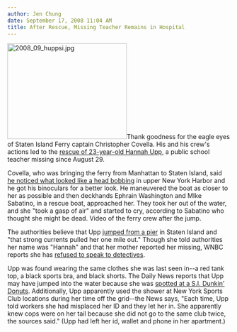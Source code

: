 ```yaml
---
author: Jen Chung
date: September 17, 2008 11:04 AM
title: After Rescue, Missing Teacher Remains in Hospital
---
```


<p><img alt="2008_09_huppsi.jpg" src="https://web.archive.org/web/20111117124043im_/http://gothamist.com/attachments/jen/2008_09_huppsi.jpg" width="270" height="216" class="left">Thank goodness for the eagle eyes of Staten Island Ferry captain Christopher Covella.  His and his crew&apos;s actions led to the <a href="https://web.archive.org/web/20111117124043/http://gothamist.com/2008/09/16/missing_teacher_found_in_water_resc.php">rescue of 23-year-old Hannah Upp</a>, a public school teacher missing since August 29.  </p>

<p>Covella, who was bringing the ferry from Manhattan to Staten Island, said <a href="https://web.archive.org/web/20111117124043/http://www.silive.com/news/index.ssf/2008/09/woman_rescued_from_waters_off.html">he noticed what looked like a head bobbing</a> in upper New York Harbor and he got his binoculars for a better look.  He maneuvered the boat as closer to her as possible and then deckhands Ephrain Washington and MIke Sabatino, in a rescue boat, approached her.  They took her out of the water, and she &quot;took a gasp of air&quot; and started to cry, according to Sabatino who thought she might be dead.  Video of the ferry crew after the jump.</p>

<p>The authorities believe that Upp <a href="https://web.archive.org/web/20111117124043/http://www.nypost.com/seven/09172008/news/regionalnews/ferry_suicide_rescue_129467.htm">jumped from a pier</a> in Staten Island and &quot;that strong currents pulled her one mile out.&quot;  Though she told authorities her name was &quot;Hannah&quot; and that her mother reported her missing, WNBC reports she has <a href="https://web.archive.org/web/20111117124043/http://www.wnbc.com/news/17487917/detail.html?dl=mainclick">refused to speak to detectives</a>.   </p>

<p>Upp was found wearing the same clothes she was last seen in--a red tank top, a black sports bra, and black shorts. The Daily News reports that Upp may have jumped into the water because she was <a href="https://web.archive.org/web/20111117124043/http://www.nytimes.com/2008/09/17/nyregion/17ferry.html?ref=nyregion">spotted at a S.I. Dunkin&apos; Donuts</a>.   Additionally, Upp apparently used the shower at New York Sports Club locations during her time off the grid--the News says, &quot;Each time, Upp told workers she had misplaced her ID and they let her in. She apparently knew cops were on her tail because she did not go to the same club twice, the sources said.&quot;  (Upp had left her id, wallet and phone in her apartment.)</p>